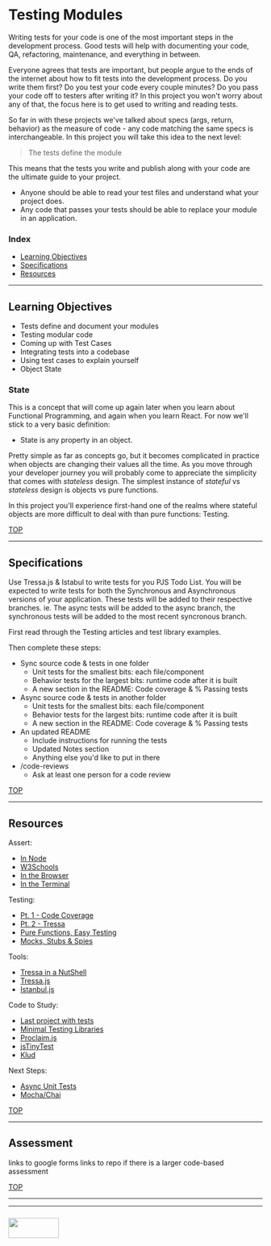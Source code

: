 # Testing Modules


Writing tests for your code is one of the most important steps in the development process.  Good tests will help with documenting your code, QA, refactoring, maintenance, and everything in between.  

Everyone agrees that tests are important, but people argue to the ends of the internet about how to fit tests into the development process. Do you write them first? Do you test your code every couple minutes? Do you pass your code off to testers after writing it?  In this project you won't worry about any of that, the focus here is to get used to writing and reading tests.  

So far in with these projects we've talked about specs (args, return, behavior) as the measure of code - any code matching the same specs is interchangeable.  In this project you will take this idea to the next level:

> The tests define the module

This means that the tests you write and publish along with your code are the ultimate guide to your project.  
* Anyone should be able to read your test files and understand what your project does.
* Any code that passes your tests should be able to replace your module in an application.




### Index
* [Learning Objectives](#learning-objectives)
* [Specifications](#specifications)
* [Resources](#resources)

---

## Learning Objectives

* Tests define and document your modules
* Testing modular code
* Coming up with Test Cases
* Integrating tests into a codebase
* Using test cases to explain yourself
* Object State

### State

This is a concept that will come up again later when you learn about Functional Programming, and again when you learn React.  For now we'll stick to a very basic definition:

* State is any property in an object.

Pretty simple as far as concepts go, but it becomes complicated in practice when objects are changing their values all the time.  As you move through your developer journey you will probably come to appreciate the simplicity that comes with _stateless_ design.  The simplest instance of _stateful_ vs _stateless_ design is objects vs pure functions. 

In this project you'll experience first-hand one of the realms where stateful objects are more difficult to deal with than pure functions:  Testing. 

[TOP](#index)

---

## Specifications

Use Tressa.js & Istabul to write tests for you PJS Todo List.  You will be expected to write tests for both the Synchronous and Asynchronous versions of your application.  These tests will be added to their respective branches.  ie. The async tests will be added to the async branch, the synchronous tests will be added to the most recent syncronous branch. 

First read through the Testing articles and test library examples.

Then complete these steps:
* Sync source code & tests in one folder
  * Unit tests for the smallest bits: each file/component
  * Behavior tests for the largest bits: runtime code after it is built
  * A new section in the README: Code coverage & % Passing tests
* Async source code & tests in another folder
  * Unit tests for the smallest bits: each file/component
  * Behavior tests for the largest bits: runtime code after it is built
  * A new section in the README: Code coverage & % Passing tests
* An updated README
  * Include instructions for running the tests
  * Updated Notes section
  * Anything else you'd like to put in there
* /code-reviews
  * Ask at least one person for a code review


[TOP](#index)

---

## Resources

Assert:
* [In Node](https://nodejs.org/api/assert.html)
* [W3Schools](https://www.w3schools.com/nodejs/ref_assert.asp)
* [In the Browser](https://developer.mozilla.org/en-US/docs/Web/API/console/assert)
* [In the Terminal](https://github.com/rowanmanning/proclaim)

Testing:
* [Pt. 1 - Code Coverage](https://medium.com/@WebReflection/js-vanilla-test-code-coverage-7b7ba3740776)
* [Pt. 2 - Tressa](https://medium.com/@WebReflection/vanilla-js-testing-part-ii-63b9d736121)
* [Pure Functions, Easy Testing](https://github.com/foundersandcoders/ws-pure-functions-easy-testing)
* [Mocks, Stubs & Spies](https://gaboesquivel.com/blog/2014/unit-testing-mocks-stubs-and-spies/)

Tools:
* [Tressa in a NutShell](https://gist.github.com/WebReflection/00531a64bb7b846c9b78e059fc0441ff)
* [Tressa.js](https://github.com/WebReflection/tressa#tressa-%20%20jstinytest)
* [Istanbul.js](https://istanbul.js.org)


Code to Study:
* [Last project with tests](https://github.com/elewa-academy/Modular-Design/tree/master/04-testing-modules/sync-async-tested)
* [Minimal Testing Libraries](https://github.com/elewa-academy/Modular-Design/tree/master/04-testing-modules/minimal-testing-libraries)
* [Proclaim.js](https://github.com/rowanmanning/proclaim)
* [jsTinyTest](https://github.com/bennadel/TinyTestJS)
* [Klud](https://bitbucket.org/zserge/klud.js/)

Next Steps:
* [Async Unit Tests](https://martinfowler.com/articles/asyncJS.html)
* [Mocha/Chai](https://www.youtube.com/watch?v=MLTRHc5dk6s)




[TOP](#index)

---

## Assessment

links to google forms
links to repo if there is a larger code-based assessment

[TOP](#index)

___
___
### <a href="http://elewa.education/blog" target="_blank"><img src="https://user-images.githubusercontent.com/18554853/34921062-506450ae-f97d-11e7-875f-6feeb26ad72d.png" width="100" height="40"/></a>

